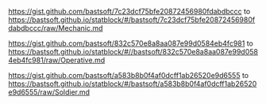 
https://gist.github.com/bastsoft/7c23dcf75bfe20872456980fdabdbccc
to
https://bastsoft.github.io/statblock/#/bastsoft/7c23dcf75bfe20872456980fdabdbccc/raw/Mechanic.md

https://gist.github.com/bastsoft/832c570e8a8aa087e99d0584eb4fc981
to
https://bastsoft.github.io/statblock/#//bastsoft/832c570e8a8aa087e99d0584eb4fc981/raw/Operative.md

https://gist.github.com/bastsoft/a583b8b0f4af0dcff1ab26520e9d6555
to
https://bastsoft.github.io/statblock/#/bastsoft/a583b8b0f4af0dcff1ab26520e9d6555/raw/Soldier.md